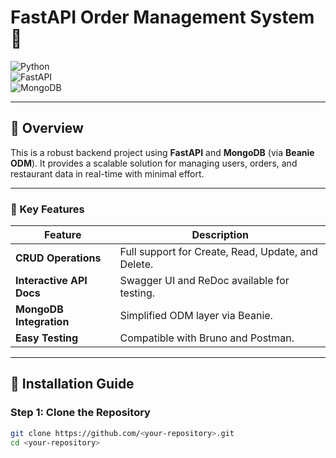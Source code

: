 # **FastAPI Order Management System** 🚀  
![Python](https://img.shields.io/badge/Python-3.8%2B-blue)  
![FastAPI](https://img.shields.io/badge/FastAPI-Framework-green)  
![MongoDB](https://img.shields.io/badge/Database-MongoDB-brightgreen)

---

## **🌟 Overview**

This is a robust backend project using **FastAPI** and **MongoDB** (via **Beanie ODM**). It provides a scalable solution for managing users, orders, and restaurant data in real-time with minimal effort.

---

### **📂 Key Features**

| Feature                  | Description                              |
|--------------------------|------------------------------------------|
| **CRUD Operations**      | Full support for Create, Read, Update, and Delete. |
| **Interactive API Docs** | Swagger UI and ReDoc available for testing. |
| **MongoDB Integration**  | Simplified ODM layer via Beanie.         |
| **Easy Testing**         | Compatible with Bruno and Postman.       |

---

## **🔧 Installation Guide**

### **Step 1: Clone the Repository**

```bash
git clone https://github.com/<your-repository>.git
cd <your-repository>
